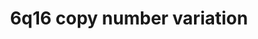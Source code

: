 ---
annotations:
- id: PW:0000363
  parent: regulatory pathway
  type: Pathway Ontology
  value: leptin system pathway
- id: PW:0000013
  parent: disease pathway
  type: Pathway Ontology
  value: disease pathway
- id: PW:0000365
  parent: regulatory pathway
  type: Pathway Ontology
  value: melanocortin system pathway
- id: DOID:14250
  parent: genetic disease
  type: Disease Ontology
  value: Down syndrome
authors:
- Fehrhart
- Eweitz
citedin: ''
communities: []
description: 'SIM1 is the only gene found in the region 6q12 (chr6:100,836,750-100,911,811).
  A deletion or loss of function results in developmental delay and neuropsyschiatric
  disorders as well as severe obesity. SIM1 is a transcription factor responsible
  for several processes in neurogenesis and is stimulated by the leptin-melanocortin
  pathway. '
last-edited: 2024-07-22
ndex: null
organisms:
- Homo sapiens
redirect_from:
- /index.php/Pathway:WP5400
- /instance/WP5400
- /instance/WP5400_r134427
revision: r134427
schema-jsonld:
- '@context': https://schema.org/
  '@id': https://wikipathways.github.io/pathways/WP5400.html
  '@type': Dataset
  creator:
    '@type': Organization
    name: WikiPathways
  description: 'SIM1 is the only gene found in the region 6q12 (chr6:100,836,750-100,911,811).
    A deletion or loss of function results in developmental delay and neuropsyschiatric
    disorders as well as severe obesity. SIM1 is a transcription factor responsible
    for several processes in neurogenesis and is stimulated by the leptin-melanocortin
    pathway. '
  keywords:
  - AGRP
  - ARNT
  - BDNF
  - GHRL
  - GHSR
  - INS
  - INSR
  - LEP
  - LEPR
  - MC4R
  - NPY
  - NTRK2
  - POMC
  - SIM1
  license: CC0
  name: 6q16 copy number variation
seo: CreativeWork
title: 6q16 copy number variation
wpid: WP5400
---